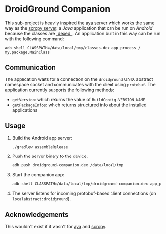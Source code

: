 # DroidGround Companion

This sub-project is heavily inspired the [aya server](https://github.com/liriliri/aya/tree/master/server) which works the same way as the [scrcpy server](https://github.com/Genymobile/scrcpy): a _Java_ application that can be run on _Android_ because the classes are _[dexed](<https://en.wikipedia.org/wiki/Dalvik_(software)>)\_. An application built in this way can be run with the following command:

```
adb shell CLASSPATH=/data/local/tmp/classes.dex app_process / my.package.MainClass
```

## Communication

The application waits for a connection on the `droidground` UNIX abstract namespace socket and communicates with the client using `protobuf`.
The application currently supports the following methods:

- `getVersion`: which returns the value of `BuildConfig.VERSION_NAME`
- `getPackageInfos`: which returns structured info about the installed applications

## Usage

1. Build the Android app server:

   ```bash
   ./gradlew assembleRelease
   ```

2. Push the server binary to the device:

   ```bash
   adb push droidground-companion.dex /data/local/tmp
   ```

3. Start the companion app:

   ```bash
   adb shell CLASSPATH=/data/local/tmp/droidground-companion.dex app_process /system/bin com.secforce.droidground.Server
   ```

4. The server listens for incoming protobuf-based client connections (on `localabstract:droidground`).

## Acknowledgements

This wouldn't exist if it wasn't for [aya](https://github.com/liriliri/aya) and [scrcpy](https://github.com/Genymobile/scrcpy).
